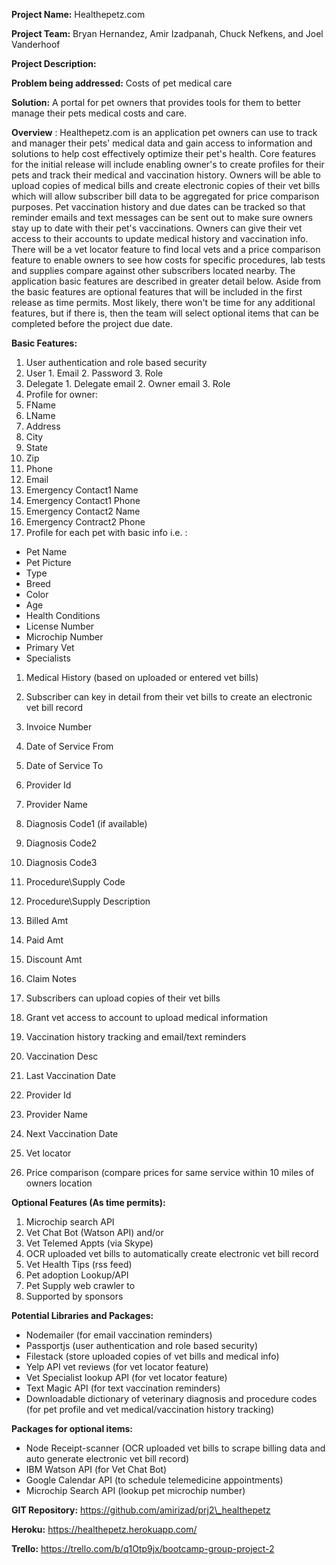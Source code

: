 **Project Name:** Healthepetz.com

**Project Team:** Bryan Hernandez, Amir Izadpanah, Chuck Nefkens, and Joel Vanderhoof

**Project Description:**

**Problem being addressed:** Costs of pet medical care

**Solution:** A portal for pet owners that provides tools for them to better manage their pets medical costs and care.

**Overview** : Healthepetz.com is an application pet owners can use to track and manager their pets&#39; medical data and gain access to information and solutions to help cost effectively optimize their pet&#39;s health. Core features for the initial release will include enabling owner&#39;s to create profiles for their pets and track their medical and vaccination history. Owners will be able to upload copies of medical bills and create electronic copies of their vet bills which will allow subscriber bill data to be aggregated for price comparison purposes. Pet vaccination history and due dates can be tracked so that reminder emails and text messages can be sent out to make sure owners stay up to date with their pet&#39;s vaccinations. Owners can give their vet access to their accounts to update medical history and vaccination info. There will be a vet locator feature to find local vets and a price comparison feature to enable owners to see how costs for specific procedures, lab tests and supplies compare against other subscribers located nearby. The application basic features are described in greater detail below. Aside from the basic features are optional features that will be included in the first release as time permits. Most likely, there won&#39;t be time for any additional features, but if there is, then the team will select optional items that can be completed before the project due date.

**Basic Features:**

1. User authentication and role based security
  1. User
    1. Email
    2. Password
    3. Role
  2. Delegate
    1. Delegate email
    2. Owner email
    3. Role
2. Profile for owner:
  1. FName
  2. LName
  3. Address
  4. City
  5. State
  6. Zip
  7. Phone
  8. Email
  9. Emergency Contact1 Name
  10. Emergency Contact1 Phone
  11. Emergency Contact2 Name
  12. Emergency Contract2 Phone
3. Profile for each pet with basic info i.e. :

- Pet Name
- Pet Picture
- Type
- Breed
- Color
- Age
- Health Conditions
- License Number
- Microchip Number
- Primary  Vet
- Specialists

1. Medical History (based on uploaded or entered vet bills)

1. Subscriber can key in detail from their vet bills to create an electronic vet bill record
  1. Invoice Number
  2. Date of Service From
  3. Date of Service To
  4. Provider Id
  5. Provider Name
  6. Diagnosis Code1 (if available)
  7. Diagnosis Code2
  8. Diagnosis Code3
  9. Procedure\Supply Code
  10. Procedure\Supply Description
  11. Billed Amt
  12. Paid Amt
  13. Discount Amt
  14. Claim Notes
2. Subscribers can upload copies of their vet bills
3. Grant vet access to account to upload medical information

1. Vaccination history tracking and email/text reminders
  1. Vaccination Desc
  2. Last Vaccination Date
  3. Provider Id
  4. Provider Name
  5. Next Vaccination Date
2. Vet locator
3. Price comparison (compare prices for same service within 10 miles of owners location

**Optional Features (As time permits):**

1. Microchip search API
2. Vet Chat Bot (Watson API) and/or
3. Vet Telemed Appts (via Skype)
4. OCR uploaded vet bills to automatically create electronic vet bill record
5. Vet Health Tips (rss feed)
6. Pet adoption Lookup/API
7. Pet Supply web crawler to
8. Supported by sponsors

**Potential Libraries and Packages:**

- Nodemailer (for email vaccination reminders)
- Passportjs (user authentication and role based security)
- Filestack (store uploaded copies of vet bills and medical info)
- Yelp API vet reviews (for vet locator feature)
- Vet Specialist lookup API (for vet locator feature)
- Text Magic API (for text vaccination reminders)
- Downloadable dictionary of veterinary diagnosis and procedure codes (for pet profile and vet medical/vaccination history tracking)

**Packages for optional items:**

- Node Receipt-scanner (OCR uploaded vet bills to scrape billing data and auto generate electronic vet bill record)
- IBM Watson API (for Vet Chat Bot)
- Google Calendar API (to schedule telemedicine appointments)
- Microchip Search API (lookup pet microchip number)

**GIT Repository:** https://github.com/amirizad/prj2\_healthepetz

**Heroku:** https://healthepetz.herokuapp.com/

**Trello:** https://trello.com/b/q1Otp9jx/bootcamp-group-project-2